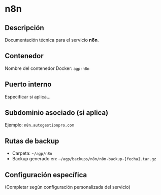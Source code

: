 # n8n

## Descripción
Documentación técnica para el servicio **n8n**.

## Contenedor
Nombre del contenedor Docker: `agp-n8n`

## Puerto interno
Especificar si aplica...

## Subdominio asociado (si aplica)
Ejemplo: `n8n.autogestionpro.com`

## Rutas de backup
- Carpeta: `~/agp/n8n`
- Backup generado en: `~/agp/backups/n8n/n8n-backup-[fecha].tar.gz`

## Configuración específica
(Completar según configuración personalizada del servicio)

